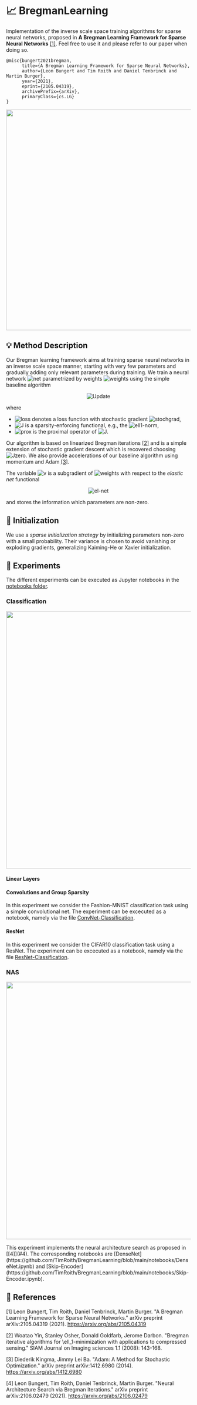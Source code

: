 # 📈 BregmanLearning
Implementation of the inverse scale space training algorithms for sparse neural networks, proposed in **A Bregman Learning Framework for Sparse Neural Networks** [[1]](#1).
Feel free to use it and please refer to our paper when doing so.
```
@misc{bungert2021bregman,
      title={A Bregman Learning Framework for Sparse Neural Networks}, 
      author={Leon Bungert and Tim Roith and Daniel Tenbrinck and Martin Burger},
      year={2021},
      eprint={2105.04319},
      archivePrefix={arXiv},
      primaryClass={cs.LG}
}
```
<p align="center">
      <img src="https://user-images.githubusercontent.com/44805883/120522872-99294080-c3d5-11eb-9b9d-48809054be15.png" width="600">
</p>

## 💡 Method Description
Our Bregman learning framework aims at training sparse neural networks in an inverse scale space manner, starting with very few parameters and gradually adding only relevant parameters during training. We train a neural network <img src="https://latex.codecogs.com/svg.latex?f_\theta:\mathcal{X}\rightarrow\mathcal{Y}" title="net"/> parametrized by weights <img src="https://latex.codecogs.com/svg.latex?\theta" title="weights"/> using the simple baseline algorithm
<p align="center">
      <img src="https://latex.codecogs.com/svg.latex?\begin{cases}v\gets\,v-\tau\hat{\nabla}\mathcal{L}(\theta),\\\theta\gets\mathrm{prox}_{\delta\,J}(\delta\,v),\end{cases}" title="Update" />
</p>

where 
* <img src="https://latex.codecogs.com/svg.latex?\mathcal{L}" title="loss"/> denotes a loss function with stochastic gradient <img src="https://latex.codecogs.com/svg.latex?\hat{\nabla}\mathcal{L}" title="stochgrad"/>,
* <img src="https://latex.codecogs.com/svg.latex?J" title="J"/> is a sparsity-enforcing functional, e.g., the <img src="https://latex.codecogs.com/svg.latex?\ell_1" title="ell1"/>-norm,
* <img src="https://latex.codecogs.com/svg.latex?\mathrm{prox}_{\delta\,J}" title="prox"/> is the proximal operator of <img src="https://latex.codecogs.com/svg.latex?J" title="J"/>.

Our algorithm is based on linearized Bregman iterations [[2]](#2) and is a simple extension of stochastic gradient descent which is recovered choosing <img src="https://latex.codecogs.com/svg.latex?J=0" title="Jzero"/>. We also provide accelerations of our baseline algorithm using momentum and Adam [[3]](#3). 

The variable <img src="https://latex.codecogs.com/svg.latex?v" title="v"/> is a subgradient of <img src="https://latex.codecogs.com/svg.latex?\theta" title="weights"/> with respect to the *elastic net* functional 

<p align="center">
      <img src="https://latex.codecogs.com/svg.latex?J_\delta(\theta)=J(\theta)+\frac1\delta\|\theta\|^2" title="el-net"/>
</p>

and stores the information which parameters are non-zero.

## 🎲 Initialization

We use a *sparse initialization strategy* by initializing parameters non-zero with a small probability.
Their variance is chosen to avoid vanishing or exploding gradients, generalizing Kaiming-He or Xavier initialization.

## 🔬 Experiments
The different experiments can be executed as Jupyter notebooks in the 
[notebooks folder](https://github.com/TimRoith/BregmanLearning/tree/main/notebooks).

### Classification

<p align="center">
      <img src="https://user-images.githubusercontent.com/44805883/120520997-bdd0e880-c3d4-11eb-9743-166b097fe70b.png" width="700">
</p>

#### Linear Layers

#### Convolutions and Group Sparsity
In this experiment we consider the Fashion-MNIST classification task using a simple convolutional net. The experiment can be excecuted as a notebook, 
namely via the file [ConvNet-Classification](https://github.com/TimRoith/BregmanLearning/blob/main/notebooks/ConvNet-Classification.ipynb).

#### ResNet
In this experiment we consider the CIFAR10 classification task using a ResNet. The experiment can be excecuted as a notebook, 
namely via the file [ResNet-Classification](https://github.com/TimRoith/BregmanLearning/blob/main/notebooks/ResNet-Classification.ipynb).


### NAS

<p align="center">
      <img src="https://user-images.githubusercontent.com/44805883/120520730-70547b80-c3d4-11eb-94f8-df36e24ad778.png" width="700">
</p>
This experiment implements the neural architecture search as proposed in  [[4]](#4). The corresponding notebooks are 
[DenseNet](https://github.com/TimRoith/BregmanLearning/blob/main/notebooks/DenseNet.ipynb) and 
[Skip-Encoder](https://github.com/TimRoith/BregmanLearning/blob/main/notebooks/Skip-Encoder.ipynb).

## 📝 References
<a id="1">[1]</a> Leon Bungert, Tim Roith, Daniel Tenbrinck, Martin Burger. "A Bregman Learning Framework for Sparse Neural Networks." arXiv preprint arXiv:2105.04319 (2021). https://arxiv.org/abs/2105.04319

<a id="2">[2]</a> Woatao Yin, Stanley Osher, Donald Goldfarb, Jerome Darbon. "Bregman iterative algorithms for \ell_1-minimization with applications to compressed sensing." SIAM Journal on Imaging sciences 1.1 (2008): 143-168.

<a id="3">[3]</a> Diederik Kingma, Jimmy Lei Ba. "Adam: A Method for Stochastic Optimization." arXiv preprint arXiv:1412.6980 (2014). https://arxiv.org/abs/1412.6980

<a id="4">[4]</a> Leon Bungert, Tim Roith, Daniel Tenbrinck, Martin Burger. "Neural Architecture Search via Bregman Iterations." arXiv preprint arXiv:2106.02479 (2021). https://arxiv.org/abs/2106.02479
